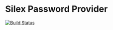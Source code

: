 # Silex Password Provider

[![Build Status](https://travis-ci.org/mrprompt/silex-password.svg?branch=master)](https://travis-ci.org/mrprompt/silex-password)